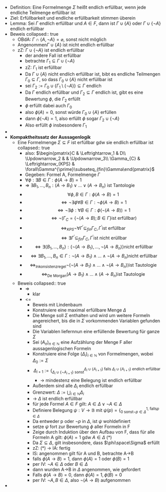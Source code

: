 - Definition: Eine Formelmenge $\Sigma$ heißt endlich erfüllbar, wenn jede endliche Teilmenge erfüllbar ist
- Ziel: Erfüllbarkeit und endliche erfüllbarkeit stimmen überein
- Lemma: Sei $\Gamma$ endlich erfüllbar und $A\in F$, dann ist $\Gamma\cup\left\lbrace A\right\rbrace$ oder $\Gamma\cup\left\lbrace\neg A\right\rbrace$ endlich erfüllbar
- Beweis
  collapsed:: true
	- OBdA: $\Gamma\cap\left\lbrace A,\neg A\right\rbrace=\varnothing$, sonst nicht möglich
	- Angenommen$\Gamma\cup\left\lbrace A\right\rbrace$ ist nicht endlich erfüllbar
	- zZ: $\Gamma\cup\left\lbrace\neg A\right\rbrace$ ist endlich erfüllbar
		- der andere Fall ist erfüllbar
		- betrachte $\Gamma_1\subseteq\Gamma\cup\left\lbrace\neg A\right\rbrace$
		- zZ: $\Gamma_1$ ist erfüllbar
		- Da $\Gamma\cup\left\lbrace A\right\rbrace$ nicht endlich erfüllbar ist, bibt es endliche Teilmengen $\Gamma_0\subseteq\Gamma$, so dass $\Gamma_0\cup\left\lbrace A\right\rbrace$ nicht erfüllbar ist
		- sei $\Gamma_2:=\Gamma_0\cup\left\lbrace\Gamma_1\setminus\left\lbrace\neg A\right\rbrace\right\rbrace\subseteq\Gamma$ endlich
		- Da $\Gamma$ endlich erfüllbar und $\Gamma_2\subseteq\Gamma$ endlich ist, gibt es eine Bewertung $\phi$, die $\Gamma_2$ erfüllt
		- $\phi$ erfüllt dabei auch $\Gamma_0$
		- also $\phi\left(A\right)=0$, sonst würde $\Gamma_0\cup\left\lbrace A\right\rbrace$ erfüllen
		- dann $\phi\left(\neg A\right)=1$, also erfüllt $\phi$ sogar $\Gamma_2\cup\left\lbrace\neg A\right\rbrace$
		- Also erfüllt $\phi$ insbesondere $\Gamma_1$
-
- **Kompaktheitssatz der Aussagenlogik**
	- Eine Formelmenge $\Sigma\subseteq F$ ist erfüllbar gdw sie endlich erfüllbar ist
	  collapsed:: true
		- also: $\begin{pmatrix}C & \Leftrightarrow_1 & D\\ \Updownarrow_2 &  & \Updownarrow_3\\ \Gamma_{C} & \Leftrightarrow_{KPS} & \forall\Gamma^{\prime}\subseteq_{fin}\Gamma\end{pmatrix}$
		- Gegeben: Formel A, Formelmenge $\Gamma$
		- $\forall\phi:\exists B\in\Gamma:\phi\left(A\rightarrow B\right)=1$
		- => $\exists B_1,...,B_{n}:\left(A\rightarrow B_1\right)\lor...\lor\left(A\rightarrow B_{n}\right)$ ist Tantologie
		- $$\forall\phi,B\in\Gamma:\phi\left(A\rightarrow B\right)=1$$
		- $$\Leftrightarrow\neg\exists\phi\forall B\in\Gamma:\neg\phi\left(A\rightarrow B\right)=1$$
		- $$\Leftrightarrow\neg\exists\phi:\forall B\in\Gamma:\phi\left(\neg\left(A\rightarrow B\right)\right)=1$$
		- $$\Leftrightarrow\neg\left(\Gamma_{C}=\left\lbrace\neg\left(A\rightarrow B\right);B\in\Gamma\right\rbrace\text{ist erfüllbar}\right)$$
		- $$\Leftrightarrow_{KPS}\neg\forall\Gamma^{\prime}\subseteq_{fin}\Gamma_{C},\Gamma^{\prime}\text{ist erfüllbar}$$
		- $$\Leftrightarrow\exists\Gamma^{\prime}\subseteq_{fin}\Gamma_{C},\Gamma^{\prime}\text{ist nicht erüllbar}$$
		- $$\Leftrightarrow\exists\left\lbrace B_1,...,B_{n}\right\rbrace:\left\lbrace\neg\left(A\rightarrow B_1\right),...,\neg\left(A\rightarrow B_{n}\right)\right\rbrace\text{nicht erfüllbar}$$
		- $$\Leftrightarrow\exists B_1,...,B_{n}\in\Gamma:\neg\left(A\rightarrow B_1\right)\land...\land\neg\left(A\rightarrow B_{n}\right)\text{nicht erfüllbar}$$
		- $$\Leftrightarrow_{\text{Inkonsistenzregel}}\neg\left(\neg\left(A\rightarrow B_1\right)\land...\land\neg\left(A\rightarrow B_{n}\right)\right)\text{ist Tautologie}$$
		- $$\Leftrightarrow_{\text{De Morgan}}\left(A\rightarrow B_1\right)\land...\land\left(A\rightarrow B_{n}\right)\text{ist Tautologie}$$
	- Beweis
	  collapsed:: true
		- =>
			- klar
		- <=
			- Beweis mit Lindenbaum
			- Konstruiere eine maximal erfüllbare Menge $\Delta$
			- Die Menge soll $\Sigma$ enthalten und wird um weitere Formeln angereichert, bis die in $\Sigma$ vorkommenden Variablen gefunden sind
			- Die Variablen liefernnun eine erfüllende Bewertung für ganze $\Sigma$
			- Sei $\left(A_{n}\right)_{n\in\mathbb{N}}$ eine Aufzählung der Menge F aller aussagenlogischen Formeln
			- Konstruiere eine Folge $\left(\Delta_{i}\right)_{i\in\mathbb{N}}$ von Formelmengen, wobei $\Delta_0:=\Sigma$
			- $$\Delta_{i+1}:=\left\lbrace_{\Delta_{i}\cup\left\lbrace\neg A_{i+1}\right\rbrace\text{ sonst}}^{\Delta_{i}\cup\left\lbrace A_{i+1}\right\rbrace\text{ falls }\Delta_{i}\cup\left\lbrace A_{i+1}\right\rbrace\text{ endlich erfüllbar}}\right.$$
				- -> mindestenz eine Belegung ist endlich erfüllbar
			- Außerdem sind alle $\Delta_{i}$ endlich erfüllbar
			- Grenzwert: $\Delta:=\bigcup_{i\in\mathbb{N}}\Delta_{i}$
			- -> $\Delta$ ist endlich erfüllbar
			- für jede Formel $A\in F$ gilt: $A\in\Delta\lor\neg A\in\Delta$
			- Definiere Belegung $\psi:V\rightarrow\mathbb{B}$ mit $\psi\left(p\right)=\left\lbrace_{0\text{ sonst}\neg p\in\Delta}^{1\text{, falls}p\in\Delta}\right.$
			- Da entweder p oder $\neg p$ in $\Delta$, ist $\psi$ wohldefiniert
			- setze $\psi$ fort zur Bewertung $\phi$ aller Formeln in F
			- Zeige durch Induktion über den Aufbau von F, dass für alle Formeln A gilt: $\phi\left(A\right)=1$ gdw $A\in\Delta$ (*)
			- Da $\Sigma\subseteq\Delta$, gilt insbesondere, dass $\phi\space\Sigma$ erfüllt
			- zZ: (*) -> IA: fertig
			- IS: angenommen gilt für A und B, betrachte A->B
			- falls $\phi\left(A\rightarrow B\right)=1$, dann $\phi\left(A\right)=1$ oder $\phi\left(B\right)=1$
			- per IV: $\neg A\in\Delta$ oder $B\in\Delta$
			- dann wurden A->B in $\Delta$ angenommen, wie gefordert
			- Falls $\phi\left(A\rightarrow B\right)=0$, dann $\phi\left(A\right)=1,\phi\left(B\right)=0$
			- per IV: $\neg A,B\in\Delta$, also $\neg\left(A\rightarrow B\right)$ aufgenommen
-